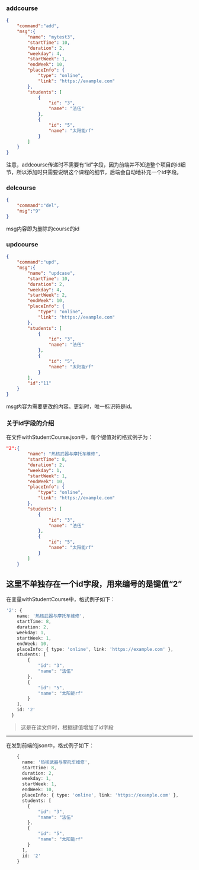 ### addcourse
```json
{
    "command":"add",
    "msg":{
        "name": "mytest3",
        "startTime": 10,
        "duration": 2,
        "weekday": 4,
        "startWeek": 1,
        "endWeek": 10,
        "placeInfo": {
            "type": "online",
            "link": "https://example.com"
        },
        "students": [
            {
                "id": "3",
                "name": "法伍"
            },
            {
                "id": "5",
                "name": "太阳能rf"
            }
        ]
    }
}
```
注意，addcourse传递时不需要有“id”字段，因为前端并不知道整个项目的id细节，所以添加时只需要说明这个课程的细节，后端会自动地补充一个id字段。
### delcourse
```json
{
    "command":"del",
    "msg":"9"
}
```
msg内容即为删除的course的id


### updcourse
```json
{
    "command":"upd",
    "msg":{
        "name": "updcase",
        "startTime": 10,
        "duration": 2,
        "weekday": 4,
        "startWeek": 2,
        "endWeek": 10,
        "placeInfo": {
            "type": "online",
            "link": "https://example.com"
        },
        "students": [
            {
                "id": "3",
                "name": "法伍"
            },
            {
                "id": "5",
                "name": "太阳能rf"
            }
        ],
        "id":"11"
    }
}
```
msg内容为需要更改的内容。更新时，唯一标识符是id。


### 关于id字段的介绍
在文件withStudentCourse.json中，每个键值对的格式例子为：
```json
"2":{
        "name": "热核武器与摩托车维修",
        "startTime": 8,
        "duration": 2,
        "weekday": 1,
        "startWeek": 1,
        "endWeek": 10,
        "placeInfo": {
            "type": "online",
            "link": "https://example.com"
        },
        "students": [
            {
                "id": "3",
                "name": "法伍"
            },
            {
                "id": "5",
                "name": "太阳能rf"
            }
        ]
    }
```
这里不单独存在一个id字段，用来编号的是键值“2”
---
在变量withStudentCourse中，格式例子如下：
```ts
'2': {
    name: '热核武器与摩托车维修',
    startTime: 8,
    duration: 2,
    weekday: 1,
    startWeek: 1,
    endWeek: 10,
    placeInfo: { type: 'online', link: 'https://example.com' },
    students: [ 
        {
            "id": "3",
            "name": "法伍"
        },
        {
            "id": "5",
            "name": "太阳能rf"
        } 
    ],
    id: '2'
  }
```
> 这是在读文件时，根据键值增加了id字段

---
在发到前端的json中，格式例子如下：
```ts
    {
      name: '热核武器与摩托车维修',
      startTime: 8,
      duration: 2,
      weekday: 1,
      startWeek: 1,
      endWeek: 10,
      placeInfo: { type: 'online', link: 'https://example.com' },
      students: [ 
        {
            "id": "3",
            "name": "法伍"
        },
        {
            "id": "5",
            "name": "太阳能rf"
        } 
      ],
      id: '2'
    }
```

